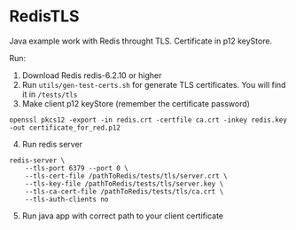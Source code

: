 # RedisTLS

Java example work with Redis throught TLS.
Certificate in p12 keyStore.

Run:
1. Download Redis redis-6.2.10 or higher
2. Run ``utils/gen-test-certs.sh`` for generate TLS certificates. You will find it in ``/tests/tls``
3. Make client p12 keyStore (remember the certificate password)
```
openssl pkcs12 -export -in redis.crt -certfile ca.crt -inkey redis.key -out certificate_for_red.p12
```
4. Run redis server
```
redis-server \
    --tls-port 6379 --port 0 \
    --tls-cert-file /pathToRedis/tests/tls/server.crt \
    --tls-key-file /pathToRedis/tests/tls/server.key \
    --tls-ca-cert-file /pathToRedis/tests/tls/ca.crt \
    --tls-auth-clients no
```
5. Run java app with correct path to your client certificate





